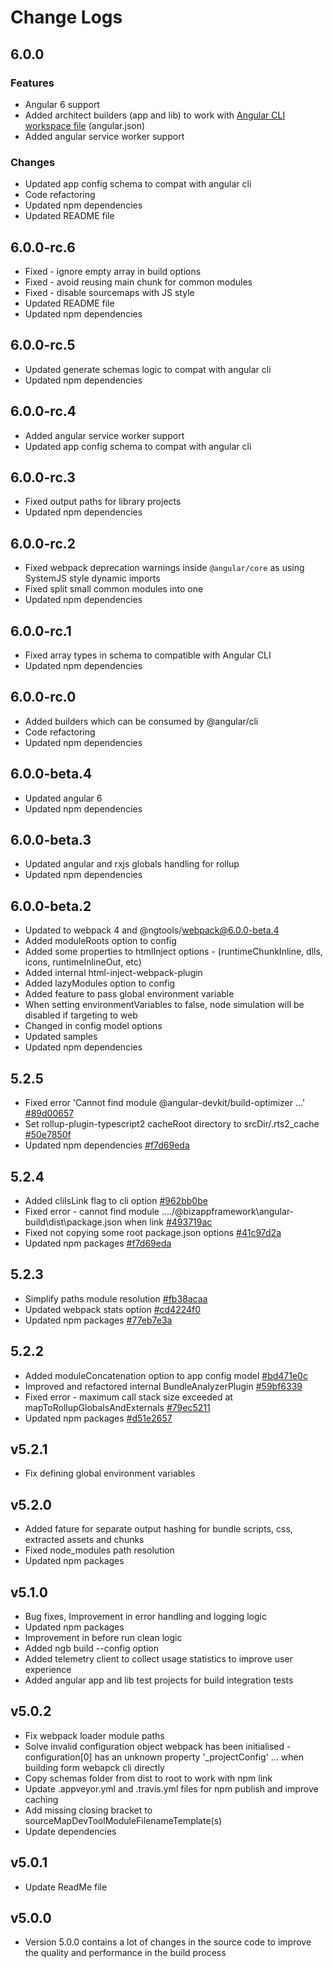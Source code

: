 # Change Logs

## 6.0.0

### Features
- Angular 6 support
- Added architect builders (app and lib) to work with [Angular CLI workspace file](https://github.com/angular/angular-cli/wiki/angular-workspace) (angular.json) 
- Added angular service worker support

### Changes
- Updated app config schema to compat with angular cli
- Code refactoring
- Updated npm dependencies
- Updated README file

## 6.0.0-rc.6

- Fixed - ignore empty array in build options
- Fixed - avoid reusing main chunk for common modules
- Fixed - disable sourcemaps with JS style
- Updated README file
- Updated npm dependencies

## 6.0.0-rc.5

- Updated generate schemas logic to compat with angular cli
- Updated npm dependencies

## 6.0.0-rc.4

- Added angular service worker support
- Updated app config schema to compat with angular cli

## 6.0.0-rc.3

- Fixed output paths for library projects
- Updated npm dependencies

## 6.0.0-rc.2

- Fixed webpack deprecation warnings inside `@angular/core` as using SystemJS style dynamic imports
- Fixed split small common modules into one
- Updated npm dependencies

## 6.0.0-rc.1

- Fixed array types in schema to compatible with Angular CLI
- Updated npm dependencies

## 6.0.0-rc.0

- Added builders which can be consumed by @angular/cli
- Code refactoring
- Updated npm dependencies

## 6.0.0-beta.4

- Updated angular 6
- Updated npm dependencies

## 6.0.0-beta.3

- Updated angular and rxjs globals handling for rollup
- Updated npm dependencies

## 6.0.0-beta.2

- Updated to webpack 4 and @ngtools/webpack@6.0.0-beta.4
- Added moduleRoots option to config
- Added some properties to htmlInject options - (runtimeChunkInline, dlls, icons, runtimeInlineOut, etc)
- Added internal html-inject-webpack-plugin
- Added lazyModules option to config
- Added feature to pass global environment variable
- When setting environmentVariables to false, node simulation will be disabled if targeting to web
- Changed in config model options
- Updated samples
- Updated npm dependencies

## 5.2.5

- Fixed error 'Cannot find module @angular-devkit/build-optimizer ...' [#89d00657](https://github.com/BizAppFramework/angular-build/commit/89d0065787a08d835f7eb43f5c12c3f76984a29b)
- Set rollup-plugin-typescript2 cacheRoot directory to srcDir/.rts2_cache [#50e7850f](https://github.com/BizAppFramework/angular-build/commit/50e7850f861ace19e21b103179b998631cad4350)
- Updated npm dependencies [#f7d69eda](https://github.com/BizAppFramework/angular-build/commit/f7d69eda0f91500b76c0845ee449a999b9c27eb7)

## 5.2.4

- Added cliIsLink flag to cli option [#962bb0be](https://github.com/BizAppFramework/angular-build/commit/962bb0be75eef907d6517098e48404a7d6c30361)
- Fixed error - cannot find module ..../@bizappframework\angular-build\dist\package.json when link [#493719ac](https://github.com/BizAppFramework/angular-build/commit/493719ac417ce265bb05451edc0006282d31eed8)
- Fixed not copying some root package.json options [#41c97d2a](https://github.com/BizAppFramework/angular-build/commit/41c97d2a725034909e867e3ae8428f9425f17f23)
- Updated npm packages [#f7d69eda](https://github.com/BizAppFramework/angular-build/commit/f7d69eda0f91500b76c0845ee449a999b9c27eb7)

## 5.2.3

- Simplify paths module resolution [#fb38acaa](https://github.com/BizAppFramework/angular-build/commit/fb38acaa422b31272e888d66e512b96987f5b30b)
- Updated webpack stats option [#cd4224f0](https://github.com/BizAppFramework/angular-build/commit/cd4224f0f4575d12f8bf65ba96d66f0c460258ff)
- Updated npm packages [#77eb7e3a](https://github.com/BizAppFramework/angular-build/commit/77eb7e3ab996f776013f156060a05ffce4258043)

## 5.2.2

- Added moduleConcatenation option to app config model [#bd471e0c](https://github.com/BizAppFramework/angular-build/commit/bd471e0c93536db07644fb7cac1e0f4a1d121ad9)
- Improved and refactored internal BundleAnalyzerPlugin [#59bf6339](https://github.com/BizAppFramework/angular-build/commit/59bf63397e816168507a4b4f6a84d5fe53793229)
- Fixed error - maximum call stack size exceeded at mapToRollupGlobalsAndExternals [#79ec5211](https://github.com/BizAppFramework/angular-build/commit/79ec5211a232c02fc36be85c21dfbd99b9d5132a)
- Updated npm packages [#d51e2657](https://github.com/BizAppFramework/angular-build/commit/d51e265727d52ca3fba5066696319340b65f15a2)

## v5.2.1

- Fix defining global environment variables

## v5.2.0

- Added fature for separate output hashing for bundle scripts, css, extracted assets and chunks
- Fixed node_modules path resolution
- Updated npm packages

## v5.1.0

- Bug fixes, Improvement in error handling and logging logic
- Updated npm packages
- Improvement in before run clean logic
- Added ngb build --config option
- Added telemetry client to collect usage statistics to improve user experience
- Added angular app and lib test projects for build integration tests

## v5.0.2

- Fix webpack loader module paths
- Solve invalid configuration object webpack has been initialised - configuration[0] has an unknown property '_projectConfig' ... when building form webapck cli directly
- Copy schemas folder from dist to root to work with npm link
- Update .appveyor.yml and .travis.yml files for npm publish and improve caching
- Add missing closing bracket to sourceMapDevToolModuleFilenameTemplate(s)
- Update dependencies

## v5.0.1

- Update ReadMe file

## v5.0.0

- Version 5.0.0 contains a lot of changes in the source code to improve the quality and performance in the build process
